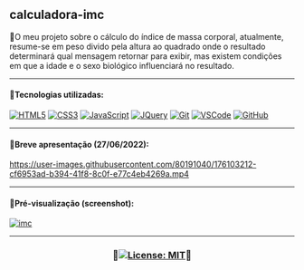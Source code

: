 ## calculadora-imc
🔸O meu projeto sobre o cálculo do índice de massa corporal, atualmente, resume-se em peso divido pela altura ao quadrado onde o resultado determinará qual mensagem retornar para exibir, mas existem condições em que a idade e o sexo biológico influenciará no resultado. 
***
#### 🔸Tecnologias utilizadas:

[![HTML5](https://skills.thijs.gg/icons?i=html)](https://pt.wikipedia.org/wiki/HTML5)
[![CSS3](https://skills.thijs.gg/icons?i=css)](https://pt.wikipedia.org/wiki/CSS3)
[![JavaScript](https://skills.thijs.gg/icons?i=js)](https://pt.wikipedia.org/wiki/JavaScript)
[![JQuery](https://skills.thijs.gg/icons?i=jquery)](https://pt.wikipedia.org/wiki/JQuery)
[![Git](https://skills.thijs.gg/icons?i=git)](https://pt.wikipedia.org/wiki/Git)
[![VSCode](https://skills.thijs.gg/icons?i=vscode)](https://pt.wikipedia.org/wiki/Visual_Studio_Code)
[![GitHub](https://skills.thijs.gg/icons?i=github)](https://pt.wikipedia.org/wiki/GitHub)
***
#### 🔸Breve apresentação (27/06/2022):

https://user-images.githubusercontent.com/80191040/176103212-cf6953ad-b394-41f8-8c0f-e77c4eb4269a.mp4

***
#### 🔸Pré-visualização (screenshot):
[![imc](https://user-images.githubusercontent.com/80191040/184726904-f463b618-fe4a-4600-9b5d-bc0d802df395.png)](https://adriwco.github.io/calculadora-imc)

***
### <p align="center">🔸[![License: MIT](https://img.shields.io/badge/License-MIT-yellow.svg)](https://opensource.org/licenses/MIT)🔸</p>
